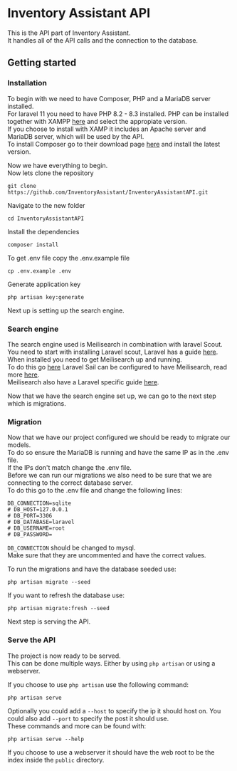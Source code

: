 # Inventory Assistant API
This is the API part of Inventory Assistant.<br>
It handles all of the API calls and the connection to the database.<br>

## Getting started
### Installation
To begin with we need to have Composer, PHP and a MariaDB server installed. <br>
For laravel 11 you need to have PHP 8.2 - 8.3 installed. PHP can be installed together with XAMPP [here](https://www.apachefriends.org/download.html) and select the appropiate version.<br>
If you choose to install with XAMP it includes an Apache server and MariaDB server, which will be used by the API.<br>
To install Composer go to their download page [here](https://getcomposer.org/download/) and install the latest version.<br>

Now we have everything to begin.<br>
Now lets clone the repository

    git clone https://github.com/InventoryAssistant/InventoryAssistantAPI.git
Navigate to the new folder

    cd InventoryAssistantAPI
Install the dependencies

    composer install
To get .env file copy the .env.example file

    cp .env.example .env
Generate application key

    php artisan key:generate

Next up is setting up the search engine.<br>

### Search engine
The search engine used is Meilisearch in combinatiion with laravel Scout.<br>
You need to start with installing Laravel scout, Laravel has a guide [here](https://laravel.com/docs/11.x/scout).<br>
When installed you need to get Meilisearch up and running.<br>
To do this go [here](https://www.meilisearch.com/docs/learn/getting_started/installation) Laravel Sail can be configured to have Meilisearch, read more [here](https://laravel.com/docs/11.x/sail#meilisearch).<br>
Meilisearch also have a Laravel specific guide [here](https://www.meilisearch.com/docs/learn/cookbooks/laravel_scout).


Now that we have the search engine set up, we can go to the next step which is migrations.

### Migration
Now that we have our project configured we should be ready to migrate our models.<br>
To do so ensure the MariaDB is running and have the same IP as in the .env file.<br>
If the IPs don't match change the .env file.<br>
Before we can run our migrations we also need to be sure that we are connecting to the correct database server.<br>
To do this go to the .env file and change the following lines:

    DB_CONNECTION=sqlite
    # DB_HOST=127.0.0.1
    # DB_PORT=3306
    # DB_DATABASE=laravel
    # DB_USERNAME=root
    # DB_PASSWORD=
`DB_CONNECTION` should be changed to mysql.<br>
Make sure that they are uncommented and have the correct values. <br>

To run the migrations and have the database seeded use:

    php artisan migrate --seed
If you want to refresh the database use:

    php artisan migrate:fresh --seed

Next step is serving the API.

### Serve the API
The project is now ready to be served. <br>
This can be done multiple ways. Either by using `php artisan` or using a webserver. <br>

If you choose to use `php artisan` use the following command:

    php artisan serve
Optionally you could add a `--host` to specify the ip it should host on. You could also add `--port` to specify the post it should use.<br>
These commands and more can be found with:

    php artisan serve --help


If you choose to use a webserver it should have the web root to be the index inside the `public` directory.
